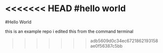 <<<<<<< HEAD
#hello world
=======
#Hello World

this is an example repo
i edited this from the command terminal
>>>>>>> adb5609d0c34ec6721862193158ae0f56387c5bb
